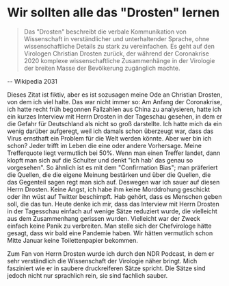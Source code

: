 # Wir sollten alle das "Drosten" lernen

> Das "Drosten" beschreibt die verbale Kommunikation von Wissenschaft in verständlicher und unterhaltender Sprache, ohne 
wissenschaftliche Details zu stark zu vereinfachen. Es geht auf den Virologen Christian Drosten zurück, der während der Coronakrise
2020 komplexe wissenschaftliche Zusammenhänge in der Virologie der breiten Masse der Bevölkerung zugänglich machte. 

-- Wikipedia 2031

Dieses Zitat ist fiktiv, aber es ist sozusagen meine Ode an Christian Drosten, von dem ich viel halte. Das war nicht immer so:
Am Anfang der Coronakrise, ich hatte recht früh begonnen Fallzahlen aus China zu analysieren, hatte ich ein kurzes Interview mit Herrn Drosten in der Tageschau gesehen,
in dem er die Gefahr für Deutschland als nicht so groß darstellte. Ich hatte mich da ein wenig darüber aufgeregt, weil ich damals schon überzeugt war, dass das Virus 
ernsthaft ein Problem für die Welt werden könnte. Aber wer bin ich schon? Jeder trifft im Leben die eine oder andere Vorhersage. Meine Trefferquote
liegt vermutlich bei 50%. Wenn man einen Treffer landet, dann klopft man sich auf die Schulter und denkt "ich hab' das genau so vorgesehen". So ähnlich ist es mit dem
"Confirmation Bias"; man präferiert die Quellen, die die eigene Meinung bestärken und über die Quellen, die das Gegenteil sagen regt man sich auf. Deswegen war ich sauer auf diesen Herrn Drosten. 
Keine Angst, ich habe ihm keine Morddrohung geschickt oder ihn wüst auf Twitter beschimpft. Hab gehört, dass es Menschen geben soll, die das tun. Heute denke ich mir, dass das Interview mit Herrn
Drosten in der Tagesschau einfach auf wenige Sätze reduziert wurde, die vielleicht aus dem Zusammenhang gerissen wurden. Vielleicht war der Zweck einfach keine Panik zu verbreiten. Man stelle sich
der Chefvirologe hätte gesagt, dass wir bald eine Pandemie haben. Wir hätten vermutlich schon Mitte Januar keine Toilettenpapier bekommen.

Zum Fan von Herrn Drosten wurde ich durch den NDR Podcast, in dem er sehr verständlich die Wissenschaft der Virologie näher bringt. Mich fasziniert wie er in saubere druckreiferen Sätze spricht.
Die Sätze sind jedoch nicht nur sprachlich rein, sie sind fachlich sauber. 
